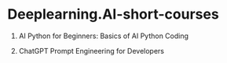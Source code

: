 # Deeplearning.AI-short-courses

1. AI Python for Beginners: Basics of AI Python Coding

2. ChatGPT Prompt Engineering for Developers
